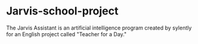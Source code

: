 # Jarvis-school-project
The Jarvis Assistant is an artificial intelligence program created by sylently for an English project called "Teacher for a Day." 

